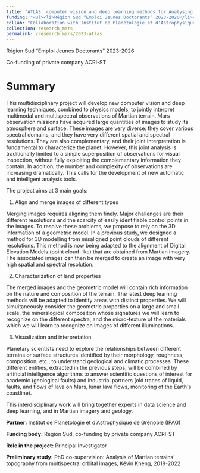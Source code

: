 ```yaml
---
title: "ATLAS: computer vision and deep learning methods for Analysing mulTimodaL mArs imageS towards a global interpretation of martian terrain properties"
funding: "<ul><li>Région Sud “Emploi Jeunes Doctorants” 2023-2026</li><li>Co-financement de l'entreprise ACRI-ST</li></ul>"
collab: "Collaboration with Institut de Planétologie et d'Astrophysique de Grenoble (IPAG)"
collection: research_mars
permalink: /research_mars/2023-atlas
---
```


Région Sud “Emploi Jeunes Doctorants” 2023-2026

Co-funding of private company ACRI-ST

Summary 
======

This multidisciplinary project will develop new computer vision and deep learning techniques, combined to physics models,
to jointly interpret multimodal and multispectral observations of Martian terrain.
Mars observation missions have acquired large quantities of images to study its atmosphere and surface.
These images are very diverse: they cover various spectral domains, and they have very different spatial and spectral resolutions.
They are also complementary, and their joint interpretation is fundamental to characterize the planet.
However, this joint analysis is traditionally limited to a simple superposition of observations for visual inspection,
without fully exploiting the complementary information they contain. In addition, the number and complexity of observations are increasing dramatically.
This calls for the development of new automatic and intelligent analysis tools.

The project aims at 3 main goals:

1. Align and merge images of different types

Merging images requires aligning them finely. Major challenges are their different resolutions and the scarcity of easily identifiable control points in the images.
To resolve these problems, we propose to rely on the 3D information of a geometric model.
In a previous study, we designed a method for 3D modelling from misaligned point clouds of different resolutions.
This method is now being adapted to the alignment of Digital Elevation Models (point cloud-like) that are obtained from Martian imagery.
The associated images can then be merged to create an image with very high spatial and spectral resolution.

2. Characterization of land properties

The merged images and the geometric model will contain rich information on the nature and composition of the terrain.
The latest deep learning methods will be adapted to identify areas with distinct properties.
We will simultaneously consider the geometric properties on a large and small scale,
the mineralogical composition whose signatures we will learn to recognize on the different spectra,
and the micro-texture of the materials which we will learn to recognize on images of different illuminations.

3. Visualization and interpretation

Planetary scientists need to explore the relationships between different terrains or surface structures identified by their morphology, roughness, composition, etc.,
to understand geological and climatic processes. These different entities, extracted in the previous steps,
will be combined by artificial intelligence algorithms to answer scientific questions of interest for academic (geological faults)
and industrial partners (old traces of liquid, faults, and flows of lava on Mars, lunar lava flows, monitoring of the Earth's coastline).

This interdisciplinary work will bring together experts in data science and deep learning, and in Martian imagery and geology.

**Partner:**  Institut de Planétologie et d'Astrophysique de Grenoble (IPAG)

**Funding body:**  Région Sud, co-funding by private company ACRI-ST

**Role in the project:**  Principal Investigator

**Preliminary study:** PhD co-supervision: Analysis of Martian terrains' topography from multispectral orbital images, Kévin Kheng, 2018-2022
